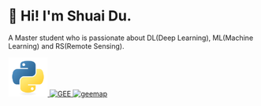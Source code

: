 # 👋 Hi! I'm Shuai Du.
A Master student who is passionate about DL(Deep Learning), ML(Machine Learning) and RS(Remote Sensing).

<p align="left">
  <a href="https://www.python.org" target="_blank">
    <img
      src="https://raw.githubusercontent.com/devicons/devicon/master/icons/python/python-original.svg"
      alt="python"
      width="80"
      height="80"
    />
  </a>
  <a href="https://code.earthengine.google.com/" target="_blank">
    <img
      src="https://icons.iconarchive.com/icons/carlosjj/google-jfk/128/earth-engine-icon.png"
      alt="GEE"
      width="80"
      height="80"
    />
  </a>
  <a href="https://geemap.org/" target="_blank">
    <img
      src="https://geemap.org/assets/logo.png"
      alt="geemap"
      width="80"
      height="80"
    />
  </a>
</p>


<!--
**Dushuai12138/Dushuai12138** is a ✨ _special_ ✨ repository because its `README.md` (this file) appears on your GitHub profile.

Here are some ideas to get you started:

![snake](./assets/github-contribution-grid-snake.svg)

- 🔭 I’m currently working on ...
- 🌱 I’m currently learning ...
- 👯 I’m looking to collaborate on ...
- 🤔 I’m looking for help with ...
- 💬 Ask me about ...
- 📫 How to reach me: ...
- 😄 Pronouns: ...
- ⚡ Fun fact: ...
-->

